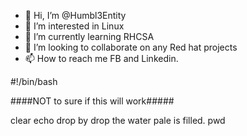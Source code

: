 - 👋 Hi, I’m @Humbl3Entity
- 👀 I’m interested in Linux
- 🌱 I’m currently learning RHCSA
- 💞️ I’m looking to collaborate on any Red hat projects
- 📫 How to reach me FB and Linkedin. 

#!/bin/bash

####NOT to sure if this will work#####

clear
echo drop by drop the water pale is filled.
pwd
<!---
Humbl3Entity/Humbl3Entity is a ✨ special ✨ repository because its `README.md` (this file) appears on your GitHub profile.
You can click the Preview link to take a look at your changes.
--->
